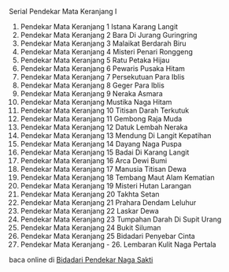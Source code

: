 Serial Pendekar Mata Keranjang I
01. Pendekar Mata Keranjang 1 Istana Karang Langit
02. Pendekar Mata Keranjang 2 Bara Di Jurang
Guringring
03. Pendekar Mata Keranjang 3 Malaikat Berdarah
Biru
04. Pendekar Mata Keranjang 4 Misteri Penari
Ronggeng
05. Pendekar Mata Keranjang 5 Ratu Petaka Hijau
06. Pendekar Mata Keranjang 6 Pewaris Pusaka
Hitam
07. Pendekar Mata Keranjang 7 Persekutuan Para
Iblis
08. Pendekar Mata Keranjang 8 Geger Para Iblis
09. Pendekar Mata Keranjang 9 Neraka Asmara
10. Pendekar Mata Keranjang Mustika Naga Hitam
11. Pendekar Mata Keranjang 10 Titisan Darah
Terkutuk
12. Pendekar Mata Keranjang 11 Gembong Raja
Muda
13. Pendekar Mata Keranjang 12 Datuk Lembah
Neraka
14. Pendekar Mata Keranjang 13 Mendung Di Langit
Kepatihan
15. Pendekar Mata Keranjang 14 Dayang Naga Puspa
16. Pendekar Mata Keranjang 15 Badai Di Karang
Langit
17. Pendekar Mata Keranjang 16 Arca Dewi Bumi
18. Pendekar Mata Keranjang 17 Manusia Titisan
Dewa
19. Pendekar Mata Keranjang 18 Tembang Maut
Alam Kematian
20. Pendekar Mata Keranjang 19 Misteri Hutan
Larangan
21. Pendekar Mata Keranjang 20 Takhta Setan
22. Pendekar Mata Keranjang 21 Prahara Dendam
Leluhur
23. Pendekar Mata Keranjang 22 Laskar Dewa
24. Pendekar Mata Keranjang 23 Tumpahan Darah
Di Supit Urang
25. Pendekar Mata Keranjang 24 Bukit Siluman
26. Pendekar Mata Keranjang 25 Bidadari Penyebar
Cinta
27. Pendekar Mata Keranjang - 26. Lembaran Kulit
Naga Pertala

baca online di <a href='http://cerita-silat.mywapblog.com' title='Pedang Sakti Cersil Istana Pendekar Dewa Naga Raja Iblis Racun Ceritasilat '> Bidadari Pendekar Naga Sakti</a>